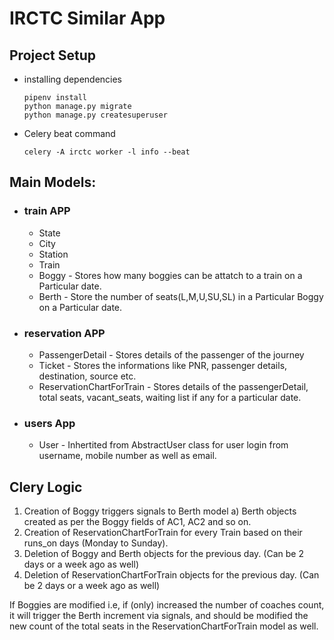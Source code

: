 # IRCTC Similar App

## Project Setup

- installing dependencies
  ```
  pipenv install
  python manage.py migrate
  python manage.py createsuperuser
  ```
- Celery beat command
  ```
  celery -A irctc worker -l info --beat
  ```

## Main Models:

- ### train APP

  - State
  - City
  - Station
  - Train
  - Boggy - Stores how many boggies can be attatch to a train on a Particular date.
  - Berth - Store the number of seats(L,M,U,SU,SL) in a Particular Boggy on a Particular date.

- ### reservation APP

  - PassengerDetail - Stores details of the passenger of the journey
  - Ticket - Stores the informations like PNR, passenger details, destination, source etc.
  - ReservationChartForTrain - Stores details of the passengerDetail, total seats, vacant_seats, waiting list if any for a particular date.

- ### users App
  - User - Inhertited from AbstractUser class for user login from username, mobile number as well as email.

## Clery Logic

1. Creation of Boggy triggers signals to Berth model
   a) Berth objects created as per the Boggy fields of AC1, AC2 and so on.
2. Creation of ReservationChartForTrain for every Train based on their runs_on days (Monday to Sunday).
3. Deletion of Boggy and Berth objects for the previous day. (Can be 2 days or a week ago as well)
4. Deletion of ReservationChartForTrain objects for the previous day. (Can be 2 days or a week ago as well)

If Boggies are modified i.e, if (only) increased the number of coaches count, it will trigger the Berth increment via signals, and should be modified the new count of the total seats in the ReservationChartForTrain model as well.
